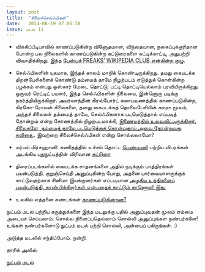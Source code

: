 ```yaml
---
layout: post
title:  "சிலைச்செல்ஃபிகள்"
date:   2014-08-19 07:06:38
issue: மடல் 11
---
```


- விக்கிப்பீடியாவில் காணப்படுகின்ற வினோதமான, விந்தையான, நகைப்புக்குரிதான போன்ற பல நிலைகளில் காணப்படுகின்ற கட்டுரைகளை சுட்டிக்காட்டி, அதுபற்றி விவாதிக்கிறது. இந்த [பேஸ்புக் FREAKS’ WIKIPEDIA CLUB என்கின்ற குழு](https://www.facebook.com/groups/441438052640519/).

- செல்ஃபிகளின் யுகமாக, இந்தக் காலம் மாறிக் கொண்டிருக்கிறது. தமது கையடக்க திறன்பேசிகளைக் கொண்டு தம்மைத் தாமே நிழற்படம் எடுத்துக் கொள்கின்ற பழக்கம் என்பது ஒஸ்கார் மேடை தொட்டு, பட்டி தொட்டியெல்லாம் பரவியிருக்கிறது. ஒருவர் ரெட்டிட் பயனர், இந்த செல்ஃபிகளின் நிலையை, இன்னொரு படிக்கு நகர்த்தியிருக்கிறார். அயர்லாந்தின் கிரவ்போர்ட் கலாபவணத்தில் காணப்படுகின்ற, கிரகோ-ரோமன் சிலைகளை, தனது கையடக்கத் தொலைபேசியின் கமரா மூலம், அந்தச் சிலைகள் தம்மைத் தாமே, செல்ஃபிகளாக படமெடுத்தால் எப்படித் தோன்றும் என்ற கோணத்தில் நிழற்படமாக்கி, [இணையத்தில் உலவவிட்டிருக்கிறார். சிலைகளே, தம்மைத் தாமே படமெடுத்துக் கொள்வதாய் அவை தோன்றுவது கவிதை.](http://time.com/3108540/reddit-greco-roman-statue-selfies/). இவற்றை சிலைச்செல்ஃபிகள் என்று சொல்லலாமோ?

- மர்யம் மிர்சஹானி: கணிதத்தில் உச்சம் தொட்ட [பெண்மணி](http://www.puthunutpam.com/personality/maryam_mirzakhani/#axzz3AU0HQgfa) பற்றிய விபரங்கள் அடங்கிய புதுநுட்பத்தின் விரிவான [கட்டுரை](http://www.puthunutpam.com/personality/maryam_mirzakhani/#axzz3AU0HQgfa)

- திரைப்படங்களில் கையடக்க சாதனங்களை அதில் நடிக்கும் பாத்திரங்கள் பயன்படுத்தி, குறுஞ்செய்தி அனுப்புகின்ற போது, அதனை பார்வையாளருக்குக் காட்டுவதற்காக சினிமா இயக்குனர்கள் எப்படியான [அழகிய உத்திகளைப் பயன்படுத்தி, காண்பிக்கிறார்கள் என்பதைக் காட்டும் காணொளி இது.](http://vimeo.com/103554797)

- உலகில் எத்தனை கண்டங்கள் [காணப்படுகின்றன?](https://www.youtube.com/watch?v=HGBqwrguPpg)


நுட்பம் மடல் பற்றிய கருத்துக்களை இந்த மடலுக்கு பதில் அனுப்புவதன் மூலம் எம்மை அடையச் செய்யலாம். சொல்ல நினைப்பதெல்லாம் சொல்லி அனுப்புங்கள் நண்பர்களே! உங்கள் நண்பர்களோடு நுட்பம் மடல் பற்றி சொல்லி, அன்பைப் பகிருங்கள். :)

அடுத்த மடலில் சந்திப்போம். நன்றி.

தாரிக் அஸீஸ்

[நுட்பம் மடல்](http://nutpam.org)
